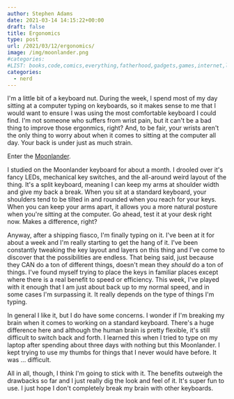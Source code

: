 ```yaml
---
author: Stephen Adams
date: 2021-03-14 14:15:22+00:00
draft: false
title: Ergonomics
type: post
url: /2021/03/12/ergonomics/
image: /img/moonlander.png
#categories:
#LIST: books,code,comics,everything,fatherhood,gadgets,games,internet,life,movies,music,nerd,podcasting,politics,random,science,tech,tv,video,work,writing
categories:
  - nerd
---
```


I'm a little bit of a keyboard nut. During the week, I spend most of my day sitting at a computer typing on keyboards, so it makes sense to me that I would want to ensure I was using the most comfortable keyboard I could find. I'm not someone who suffers from wrist pain, but it can't be a bad thing to improve those ergonmics, right? And, to be fair, your wrists aren't the only thing to worry about when it comes to sitting at the computer all day. Your back is under just as much strain.

Enter the [Moonlander](https://www.zsa.io/moonlander/).

I studied on the Moonlander keyboard for about a month. I drooled over it's fancy LEDs, mechanical key switches, and the all-around weird layout of the thing. It's a split keyboard, meaning I can keep my arms at shoulder width and give my back a break. When you sit at a standard keyboard, your shoulders tend to be tilted in and rounded when you reach for your keys. When you can keep your arms apart, it allows you a more natural posture when you're sitting at the computer. Go ahead, test it at your desk right now. Makes a difference, right?

Anyway, after a shipping fiasco, I'm finally typing on it. I've been at it for about a week and I'm really starting to get the hang of it. I've been constantly tweaking the key layout and layers on this thing and I've come to discover that the possibilities are endless. That being said, just because they CAN do a ton of different things, doesn't mean they _should_ do a ton of things. I've found myself trying to place the keys in familiar places except where there is a real benefit to speed or efficiency. This week, I've played with it enough that I am just about back up to my normal speed, and in some cases I'm surpassing it. It really depends on the type of things I'm typing.

In general I like it, but I do have some concerns. I wonder if I'm breaking my brain when it comes to working on a standard keyboard. There's a huge difference here and although the human brain is pretty flexible, it's still difficult to switch back and forth. I learned this when I tried to type on my laptop after spending about three days with nothing but this Moonlander. I kept trying to use my thumbs for things that I never would have before. It was ... difficult. 

All in all, though, I think I'm going to stick with it. The benefits outweigh the drawbacks so far and I just really dig the look and feel of it. It's super fun to use. I just hope I don't completely break my brain with other keyboards. 